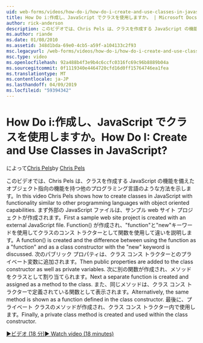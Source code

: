 ```yaml
---
uid: web-forms/videos/how-do-i/how-do-i-create-and-use-classes-in-javascript
title: How Do i:作成し、JavaScript でクラスを使用しますか。 | Microsoft Docs
author: rick-anderson
description: このビデオでは、Chris Pels は、クラスを作成する JavaScript の機能を備えたオブジェクト指向 capabilitie で他のプログラミング言語のような方法を説明しています.
ms.author: riande
ms.date: 01/08/2010
ms.assetid: 348d1bda-69e0-4cb5-a59f-a104133c2f93
msc.legacyurl: /web-forms/videos/how-do-i/how-do-i-create-and-use-classes-in-javascript
msc.type: video
ms.openlocfilehash: 92a488b4f3e9b4c6ccfc0316fc69c96b8889b04a
ms.sourcegitcommit: 0f1119340e4464720cfd16d0ff15764746ea1fea
ms.translationtype: MT
ms.contentlocale: ja-JP
ms.lasthandoff: 04/09/2019
ms.locfileid: "59394342"
---
```

# <a name="how-do-i-create-and-use-classes-in-javascript"></a><span data-ttu-id="62e70-104">How Do i:作成し、JavaScript でクラスを使用しますか。</span><span class="sxs-lookup"><span data-stu-id="62e70-104">How Do I: Create and Use Classes in JavaScript?</span></span>

<span data-ttu-id="62e70-105">によって[Chris Pels](https://twitter.com/chrispels)</span><span class="sxs-lookup"><span data-stu-id="62e70-105">by [Chris Pels](https://twitter.com/chrispels)</span></span>

<span data-ttu-id="62e70-106">このビデオでは、Chris Pels は、クラスを作成する JavaScript の機能を備えたオブジェクト指向の機能を持つ他のプログラミング言語のような方法を示します。</span><span class="sxs-lookup"><span data-stu-id="62e70-106">In this video Chris Pels shows how to create classes in JavaScript with functionality similar to other programming languages with object oriented capabilities.</span></span> <span data-ttu-id="62e70-107">まず外部の JavaScript ファイルは、サンプル web サイト プロジェクトが作成されます。</span><span class="sxs-lookup"><span data-stu-id="62e70-107">First a sample web site project is created with an external JavaScript file.</span></span> <span data-ttu-id="62e70-108">Function() が作成され、"function"と"new"キーワードを使用してクラスのコンス トラクターとして関数を使用して違いを説明します。</span><span class="sxs-lookup"><span data-stu-id="62e70-108">A function() is created and the difference between using the function as a "function" and as a class constructor with the "new" keyword is discussed.</span></span> <span data-ttu-id="62e70-109">次のパブリック プロパティは、クラス コンス トラクターとのプライベート変数に追加されます。</span><span class="sxs-lookup"><span data-stu-id="62e70-109">Then public properties are added to the class constructor as well as private variables.</span></span> <span data-ttu-id="62e70-110">次に別の関数が作成され、メソッドをクラスとして割り当てられます。</span><span class="sxs-lookup"><span data-stu-id="62e70-110">Next a separate function is created and assigned as a method to the class.</span></span> <span data-ttu-id="62e70-111">また、同じメソッドは、クラス コンス トラクターで定義されている関数として表示されます。</span><span class="sxs-lookup"><span data-stu-id="62e70-111">Alternatively, the same method is shown as a function defined in the class constructor.</span></span> <span data-ttu-id="62e70-112">最後に、プライベート クラスのメソッドが作成され、クラス コンス トラクター内で使用します。</span><span class="sxs-lookup"><span data-stu-id="62e70-112">Finally, a private class method is created and used within the class constructor.</span></span>

[<span data-ttu-id="62e70-113">&#9654;ビデオ (18 分)</span><span class="sxs-lookup"><span data-stu-id="62e70-113">&#9654; Watch video (18 minutes)</span></span>](https://channel9.msdn.com/Blogs/ASP-NET-Site-Videos/how-do-i-create-and-use-classes-in-javascript)
